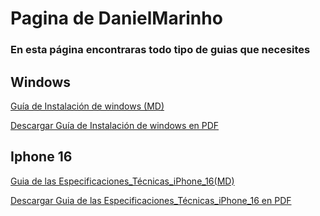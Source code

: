 # Pagina de DanielMarinho

### En esta página encontraras todo tipo de guias que necesites

## **Windows** 
[Guía de Instalación de windows (MD)](Guía_de_Instalación_Windows_11.md)


[Descargar Guía de Instalación de windows en PDF ](Guía_de_Instalación_Windows_11.pdf)


## **Iphone 16**
[Guia de las Especificaciones_Técnicas_iPhone_16(MD)](Guía_de_Instalación_Windows_11.md)


[Descargar Guia de las Especificaciones_Técnicas_iPhone_16 en PDF](Guía_de_Instalación_Windows_11.md)